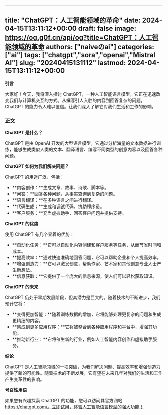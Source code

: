 
---
title: "ChatGPT：人工智能领域的革命"
date: 2024-04-15T13:11:12+00:00
draft: false
image: https://og.g0f.cn/api/og?title=ChatGPT：人工智能领域的革命
authors: ["naiveのai"]
categories: ["ai"]
tags: ["chatgpt","sora","openai","Mistral AI"]
slug: "20240415131112"
lastmod: 2024-04-15T13:11:12+00:00
---
**引言**

大家好！今天，我将深入探讨 ChatGPT，一种人工智能语言模型，它正在迅速改变我们与计算机交互的方式。从撰写引人入胜的内容到回答复杂的问题，ChatGPT 的能力令人难以置信。让我们深入了解它对我们生活和工作的影响。

### 正文

**ChatGPT 是什么？**

ChatGPT 是由 OpenAI 开发的大型语言模型。它通过分析海量的文本数据进行训练，能够生成类似人类的文本、翻译语言、编写不同类型的创意内容以及回答各种问题。

**ChatGPT 如何为我们解决问题？**

ChatGPT 的用途广泛，包括：

- **内容创作：**生成文章、故事、诗歌、脚本等。
- **问答：**回答各种问题，从事实查询到复杂的问题。
- **语言翻译：**在多种语言之间进行翻译。
- **代码生成：**生成和调试代码，协助程序员。
- **客户服务：**充当虚拟助手，回答客户问题并提供支持。

**ChatGPT 的优势**

使用 ChatGPT 有几个显着的优势：

- **自动化任务：**它可以自动化内容创建和客户服务等任务，从而节省时间和成本。
- **提高效率：**通过快速准确地回答问题，它可以帮助企业和个人提高效率。
- **增强创造力：**它可以激发创意，帮助作家、艺术家和其他创意专业人士产生新想法。
- **信息获取：**它提供了一个庞大的信息来源，使人们可以轻松获取知识。

**ChatGPT 的未来**

ChatGPT 仍处于早期发展阶段，但其潜力是巨大的。随着技术的不断进步，我们预计它将：

- **变得更加智能：**随着训练数据的增加，它将能够处理更复杂的问题和生成更精细的内容。
- **集成到更多应用程序：**它将被整合到各种应用程序和平台中，增强其功能。
- **推动新行业：**它将催生新的行业，例如人工智能内容创作和虚拟助手服务。

**结论**

ChatGPT 是人工智能领域的一项突破，为我们解决问题、提高效率和增强创造力提供了新的可能性。随着技术的不断发展，它有望在未来几年对我们的生活和工作产生变革性的影响。

**号召性用语**

如果您有兴趣探索 ChatGPT 的功能，您可以访问其官方网站 https://chatgpt.com/。立即试用，体验人工智能语言模型的强大功能！